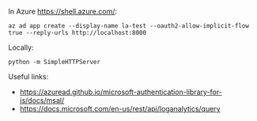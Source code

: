 In Azure https://shell.azure.com/:
```
az ad app create --display-name la-test --oauth2-allow-implicit-flow true --reply-urls http://localhost:8000
``` 

Locally:
```
python -m SimpleHTTPServer
```

Useful links: 

* https://azuread.github.io/microsoft-authentication-library-for-js/docs/msal/ 
* https://docs.microsoft.com/en-us/rest/api/loganalytics/query 
